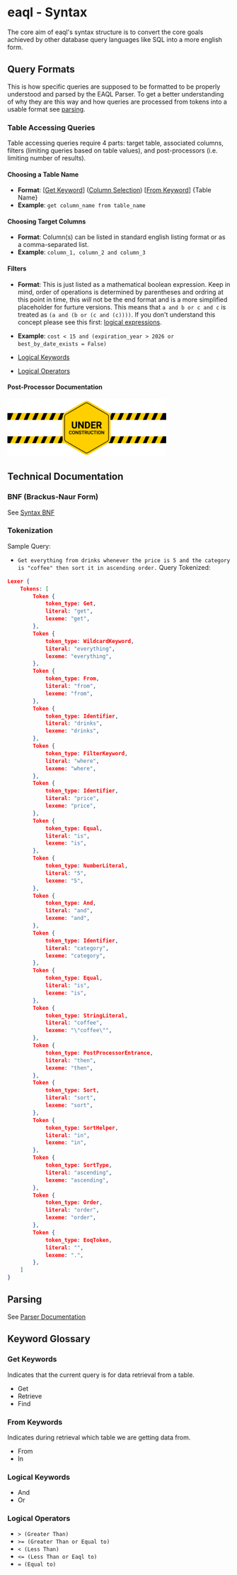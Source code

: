 # eaql - Syntax

The core aim of eaql's syntax structure is to convert the core goals achieved by other database query languages like SQL into a more english form.


## Query Formats
This is how specific queries are supposed to be formatted to be properly understood and parsed by the EAQL Parser. To get a better understanding of why they are this way and how queries are processed from tokens into a usable format see [parsing](#parsing).

### Table Accessing Queries
Table accessing queries require 4 parts: target table, associated columns, filters (limiting queries based on table values), and post-processors (i.e. limiting number of results).

#### Choosing a Table Name
- **Format**: [[Get Keyword](#get-keywords)] ([Column Selection](#choosing-target-columns)) [[From Keyword](#from-keywords)] {Table Name}
- **Example**: `get column_name from table_name`

#### Choosing Target Columns
- **Format**: Column(s) can be listed in standard english listing format or as a comma-separated list.
- **Example**: `column_1, column_2 and column_3`

#### Filters
- **Format**: This is just listed as a mathematical boolean expression. Keep in mind, order of operations is determined by parentheses and ordring at this point in time, this *will* not be the end format and is a more simplified placeholder for furture versions. This means that `a and b or c and c` is treated as `(a and (b or (c and (c))))`. If you don't understand this concept please see this first: [logical expressions](https://runestone.academy/ns/books/published/thinkcspy/Selection/Logicaloperators.html).
- **Example**: `cost < 15 and (expiration_year > 2026 or best_by_date_exists = False)`

- [Logical Keywords](#logical-keywords)
- [Logical Operators](#logical-operators)

#### Post-Processor Documentation
![](../images/utils/under_construction.png)

## Technical Documentation
### BNF (Brackus-Naur Form)
See [Syntax BNF](./SYNTAX.ebnf)


### Tokenization
Sample Query:
- `Get everything from drinks whenever the price is 5 and the category is "coffee" then sort it in ascending order.`
Query Tokenized: 
```json
Lexer { 
    Tokens: [
        Token {
            token_type: Get,
            literal: "get",
            lexeme: "get",
        },
        Token {
            token_type: WildcardKeyword,
            literal: "everything",
            lexeme: "everything",
        },
        Token {
            token_type: From,
            literal: "from",
            lexeme: "from",
        },
        Token {
            token_type: Identifier,
            literal: "drinks",
            lexeme: "drinks",
        },
        Token {
            token_type: FilterKeyword,
            literal: "where",
            lexeme: "where",
        },
        Token {
            token_type: Identifier,
            literal: "price",
            lexeme: "price",
        },
        Token {
            token_type: Equal,
            literal: "is",
            lexeme: "is",
        },
        Token {
            token_type: NumberLiteral,
            literal: "5",
            lexeme: "5",
        },
        Token {
            token_type: And,
            literal: "and",
            lexeme: "and",
        },
        Token {
            token_type: Identifier,
            literal: "category",
            lexeme: "category",
        },
        Token {
            token_type: Equal,
            literal: "is",
            lexeme: "is",
        },
        Token {
            token_type: StringLiteral,
            literal: "coffee",
            lexeme: "\"coffee\"",
        },
        Token {
            token_type: PostProcessorEntrance,
            literal: "then",
            lexeme: "then",
        },
        Token {
            token_type: Sort,
            literal: "sort",
            lexeme: "sort",
        },
        Token {
            token_type: SortHelper,
            literal: "in",
            lexeme: "in",
        },
        Token {
            token_type: SortType,
            literal: "ascending",
            lexeme: "ascending",
        },
        Token {
            token_type: Order,
            literal: "order",
            lexeme: "order",
        },
        Token {
            token_type: EoqToken,
            literal: "",
            lexeme: ".",
        },
    ]
}
```

## Parsing
See [Parser Documentation](./PARSER.md)

## Keyword Glossary
### Get Keywords
Indicates that the current query is for data retrieval from a table.

- Get
- Retrieve
- Find

### From Keywords
Indicates during retrieval which table we are getting data from.

- From
- In

### Logical Keywords
- And
- Or

### Logical Operators
- `> (Greater Than)`
- `>= (Greater Than or Equal to)`
- `< (Less Than)`
- `<= (Less Than or Eaql to)`
- `= (Equal to)`